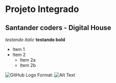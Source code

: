 # Projeto Integrado 
## Santander coders - Digital House


*testando italic*
**testando bold**

* Item 1
* Item 2
  * Item 2a
  * Item 2b

![GitHub Logo](/images/logo.png)
Format: ![Alt Text](http://s2.glbimg.com/mOlvtGqUwEBvpyrKs9knoxNTTLc=/top/s.glbimg.com/jo/eg/f/original/2014/10/15/adrina.jpg)

